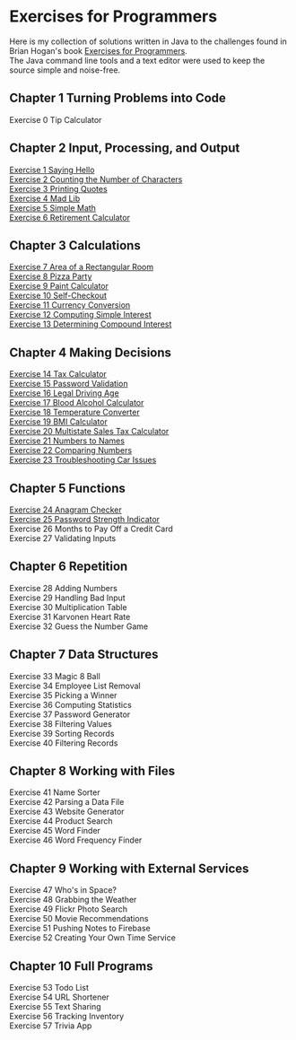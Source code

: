 # Exercises for Programmers
Here is my collection of solutions written in Java to the challenges found in Brian Hogan's book [Exercises for Programmers](https://pragprog.com/book/bhwb/exercises-for-programmers).  
The Java command line tools and a text editor were used to keep the source simple and noise-free.

## Chapter 1 Turning Problems into Code
Exercise 0 Tip Calculator
## Chapter 2 Input, Processing, and Output
[Exercise 1 Saying Hello](https://github.com/jamesdschmidt/exercises-for-programmers/tree/master/exercise-01-saying-hello)  
[Exercise 2 Counting the Number of Characters](https://github.com/jamesdschmidt/exercises-for-programmers/tree/master/exercise-02-counting-characters)  
[Exercise 3 Printing Quotes](https://github.com/jamesdschmidt/exercises-for-programmers/tree/master/exercise-03-printing-quotes)  
[Exercise 4 Mad Lib](https://github.com/jamesdschmidt/exercises-for-programmers/tree/master/exercise-04-mad-lib)  
[Exercise 5 Simple Math](https://github.com/jamesdschmidt/exercises-for-programmers/tree/master/exercise-05-simple-math)  
[Exercise 6 Retirement Calculator](https://github.com/jamesdschmidt/exercises-for-programmers/tree/master/exercise-06-retirement-calculator)
## Chapter 3 Calculations
[Exercise 7 Area of a Rectangular Room](https://github.com/jamesdschmidt/exercises-for-programmers/tree/master/exercise-07-area-of-a-rectangular-room)  
[Exercise 8 Pizza Party](https://github.com/jamesdschmidt/exercises-for-programmers/tree/master/exercise-08-pizza-party)  
[Exercise 9 Paint Calculator](https://github.com/jamesdschmidt/exercises-for-programmers/tree/master/exercise-09-paint-calculator)  
[Exercise 10 Self-Checkout](https://github.com/jamesdschmidt/exercises-for-programmers/tree/master/exercise-10-self-checkout)  
[Exercise 11 Currency Conversion](https://github.com/jamesdschmidt/exercises-for-programmers/tree/master/exercise-11-currency-conversion)  
[Exercise 12 Computing Simple Interest](https://github.com/jamesdschmidt/exercises-for-programmers/tree/master/exercise-12-computing-simple-interest)  
[Exercise 13 Determining Compound Interest](https://github.com/jamesdschmidt/exercises-for-programmers/tree/master/exercise-13-determining-compound-interest)
## Chapter 4 Making Decisions
[Exercise 14 Tax Calculator](https://github.com/jamesdschmidt/exercises-for-programmers/tree/master/exercise-14-tax-calculator)  
[Exercise 15 Password Validation](https://github.com/jamesdschmidt/exercises-for-programmers/tree/master/exercise-15-password-validation)  
[Exercise 16 Legal Driving Age](https://github.com/jamesdschmidt/exercises-for-programmers/tree/master/exercise-16-legal-driving-age)  
[Exercise 17 Blood Alcohol Calculator](https://github.com/jamesdschmidt/exercises-for-programmers/tree/master/exercise-17-blood-alcohol-calculator)  
[Exercise 18 Temperature Converter](https://github.com/jamesdschmidt/exercises-for-programmers/tree/master/exercise-18-temperature-converter)  
[Exercise 19 BMI Calculator](https://github.com/jamesdschmidt/exercises-for-programmers/tree/master/exercise-19-bmi-calculator)  
[Exercise 20 Multistate Sales Tax Calculator](https://github.com/jamesdschmidt/exercises-for-programmers/tree/master/exercise-20-multistate-sales-tax-calculator)  
[Exercise 21 Numbers to Names](https://github.com/jamesdschmidt/exercises-for-programmers/tree/master/exercise-21-numbers-to-names)  
[Exercise 22 Comparing Numbers](https://github.com/jamesdschmidt/exercises-for-programmers/tree/master/exercise-22-comparing-numbers)  
[Exercise 23 Troubleshooting Car Issues](https://github.com/jamesdschmidt/exercises-for-programmers/tree/master/exercise-23-troubleshooting-car-issues)
## Chapter 5 Functions
[Exercise 24 Anagram Checker](https://github.com/jamesdschmidt/exercises-for-programmers/tree/master/exercise-24-anagram-checker)  
[Exercise 25 Password Strength Indicator](https://github.com/jamesdschmidt/exercises-for-programmers/tree/master/exercise-25-password-strength-indicator)  
Exercise 26 Months to Pay Off a Credit Card  
Exercise 27 Validating Inputs
## Chapter 6 Repetition
Exercise 28 Adding Numbers  
Exercise 29 Handling Bad Input  
Exercise 30 Multiplication Table  
Exercise 31 Karvonen Heart Rate  
Exercise 32 Guess the Number Game
## Chapter 7 Data Structures
Exercise 33 Magic 8 Ball  
Exercise 34 Employee List Removal  
Exercise 35 Picking a Winner  
Exercise 36 Computing Statistics  
Exercise 37 Password Generator  
Exercise 38 Filtering Values  
Exercise 39 Sorting Records  
Exercise 40 Filtering Records
## Chapter 8 Working with Files
Exercise 41 Name Sorter  
Exercise 42 Parsing a Data File  
Exercise 43 Website Generator  
Exercise 44 Product Search  
Exercise 45 Word Finder  
Exercise 46 Word Frequency Finder
## Chapter 9 Working with External Services
Exercise 47 Who's in Space?  
Exercise 48 Grabbing the Weather  
Exercise 49 Flickr Photo Search  
Exercise 50 Movie Recommendations  
Exercise 51 Pushing Notes to Firebase  
Exercise 52 Creating Your Own Time Service
## Chapter 10 Full Programs
Exercise 53 Todo List  
Exercise 54 URL Shortener  
Exercise 55 Text Sharing  
Exercise 56 Tracking Inventory  
Exercise 57 Trivia App
